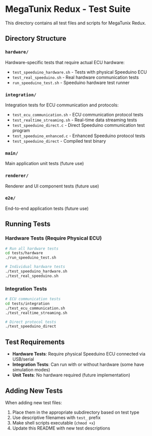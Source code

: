 # MegaTunix Redux - Test Suite

This directory contains all test files and scripts for MegaTunix Redux.

## Directory Structure

### `hardware/`
Hardware-specific tests that require actual ECU hardware:
- `test_speeduino_hardware.sh` - Tests with physical Speeduino ECU
- `test_real_speeduino.sh` - Real hardware communication tests
- `run_speeduino_test.sh` - Speeduino hardware test runner

### `integration/`
Integration tests for ECU communication and protocols:
- `test_ecu_communication.sh` - ECU communication protocol tests
- `test_realtime_streaming.sh` - Real-time data streaming tests
- `test_speeduino_direct.c` - Direct Speeduino communication test program
- `test_speeduino_enhanced.c` - Enhanced Speeduino protocol tests
- `test_speeduino_direct` - Compiled test binary

### `main/`
Main application unit tests (future use)

### `renderer/`
Renderer and UI component tests (future use)

### `e2e/`
End-to-end application tests (future use)

## Running Tests

### Hardware Tests (Require Physical ECU)
```bash
# Run all hardware tests
cd tests/hardware
./run_speeduino_test.sh

# Individual hardware tests
./test_speeduino_hardware.sh
./test_real_speeduino.sh
```

### Integration Tests
```bash
# ECU communication tests
cd tests/integration
./test_ecu_communication.sh
./test_realtime_streaming.sh

# Direct protocol tests
./test_speeduino_direct
```

## Test Requirements

- **Hardware Tests**: Require physical Speeduino ECU connected via USB/serial
- **Integration Tests**: Can run with or without hardware (some have simulation modes)
- **Unit Tests**: No hardware required (future implementation)

## Adding New Tests

When adding new test files:
1. Place them in the appropriate subdirectory based on test type
2. Use descriptive filenames with `test_` prefix
3. Make shell scripts executable (`chmod +x`)
4. Update this README with new test descriptions
